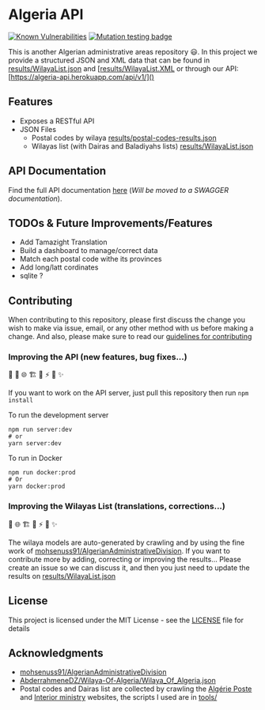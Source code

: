 # Algeria API

[![Known Vulnerabilities](https://snyk.io/test/github/Fcmam5/algeria-api/badge.svg)](https://snyk.io/test/github/Fcmam5/algeria-api) [![Mutation testing badge](https://img.shields.io/endpoint?style=flat&url=https%3A%2F%2Fbadge-api.stryker-mutator.io%2Fgithub.com%2FFcmam5%2Falgeria-api%2Fmaster)](https://stryker-mutator.github.io)

This is another Algerian administrative areas repository :smiley:. In this project we provide a structured JSON and XML data that can be found in [results/WilayaList.json](./results/WilayaList.json) and [[results/WilayaList.XML](./results/WilayaList.XML) or through our API: [https://algeria-api.herokuapp.com/api/v1/]()

## Features

* Exposes a RESTful API
* JSON Files
  * Postal codes by wilaya [results/postal-codes-results.json](./results/postal-codes-results.json)
  * Wilayas list (with Dairas and Baladiyahs lists) [results/WilayaList.json](./results/WilayaList.json)

## API Documentation

Find the full API documentation [here](https://documenter.getpostman.com/view/6370698/SW12ywmH?version=latest) (*Will be moved to a SWAGGER documentation*).

## TODOs & Future Improvements/Features

* Add Tamazight Translation
* Build a dashboard to manage/correct data
* Match each postal code withe its provinces
* Add long/latt cordinates
* sqlite ?

## Contributing

When contributing to this repository, please first discuss the change you wish to make via issue, email, or any other method with us before making a change. And also, please make sure to read our [guidelines for contributing](CONTRIBUTING.md)

### Improving the API (new features, bug fixes...)

:pencil: :whale: :globe_with_meridians: :building_construction: :bug: :zap: :construction_worker: :sparkles:

If you want to work on the API server, just pull this repository then run `npm install`

To run the development server

```
npm run server:dev
# or
yarn server:dev
```

To run in Docker

```
npm run docker:prod
# Or
yarn docker:prod
```

### Improving the Wilayas List (translations, corrections...)

:pencil: :globe_with_meridians: :building_construction: :bug: :zap: :construction_worker: :sparkles:

The wilaya models are auto-generated by crawling and by using the fine work of [mohsenuss91/AlgerianAdministrativeDivision](https://github.com/mohsenuss91/AlgerianAdministrativeDivision). If you want to contribute more by adding, correcting or improving the results... Please create an issue so we can discuss it, and then you just need to update the results on [results/WilayaList.json](./results/WilayaList.json)

## License

This project is licensed under the MIT License - see the [LICENSE](./LICENSE) file for details

## Acknowledgments

* [mohsenuss91/AlgerianAdministrativeDivision](https://github.com/mohsenuss91/AlgerianAdministrativeDivision)
* [AbderrahmeneDZ/Wilaya-Of-Algeria/Wilaya_Of_Algeria.json](https://github.com/AbderrahmeneDZ/Wilaya-Of-Algeria/blob/master/Wilaya_Of_Algeria.json)
* Postal codes and Dairas list are collected by crawling the [Algérie Poste](https://www.poste.dz/) and [Interior ministry](http://www.interieur.gov.dz/) websites, the scripts I used are in [tools/](./tools/README.md)
